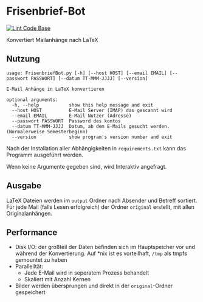 # Frisenbrief-Bot

[![Lint Code Base](https://github.com/AV-Frisia/frisenbrief-bot/actions/workflows/linter.yml/badge.svg)](https://github.com/AV-Frisia/frisenbrief-bot/actions/workflows/linter.yml)

Konvertiert Mailanhänge nach LaTeX

## Nutzung

```console
usage: FrisenbriefBot.py [-h] [--host HOST] [--email EMAIL] [--passwort PASSWORT] [--datum TT-MMM-JJJJ] [--version]

E-Mail Anhänge in LaTeX konvertieren

optional arguments:
  -h, --help           show this help message and exit
  --host HOST          E-Mail Server (IMAP) das gescannt wird
  --email EMAIL        E-Mail Nutzer (Adresse)
  --passwort PASSWORT  Password des kontos
  --datum TT-MMM-JJJJ  Datum, ab dem E-Mails gesucht werden. (Normalerweise Semesterbeginn)
  --version            show program's version number and exit

```

Nach der Installation aller Abhängigkeiten in `requirements.txt` kann das Programm ausgeführt werden.

Wenn keine Argumente gegeben sind, wird Interaktiv angefragt.

## Ausgabe

LaTeX Dateien werden im `output` Ordner nach Absender und Betreff sortiert. Für jede Mail (falls Lesen erfolgreich) der Ordner `original` erstellt, mit allen Originalanhängen.

## Performance

* Disk I/O: der großteil der Daten befinden sich im Hauptspeicher vor und während der Konvertierung. Auf *nix ist es vorteilhaft, `/tmp` als tmpfs gemountet zu haben
* Parallelität:
  * Jede E-Mail wird in seperatem Prozess behandelt
  * Skaliert mit Anzahl Kernen
* Bilder werden übersprungen und direkt in der `original`-Ordner gespeichert
